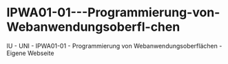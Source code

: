 # IPWA01-01---Programmierung-von-Webanwendungsoberfl-chen
IU - UNI - IPWA01-01 - Programmierung von  Webanwendungsoberflächen - Eigene Webseite
